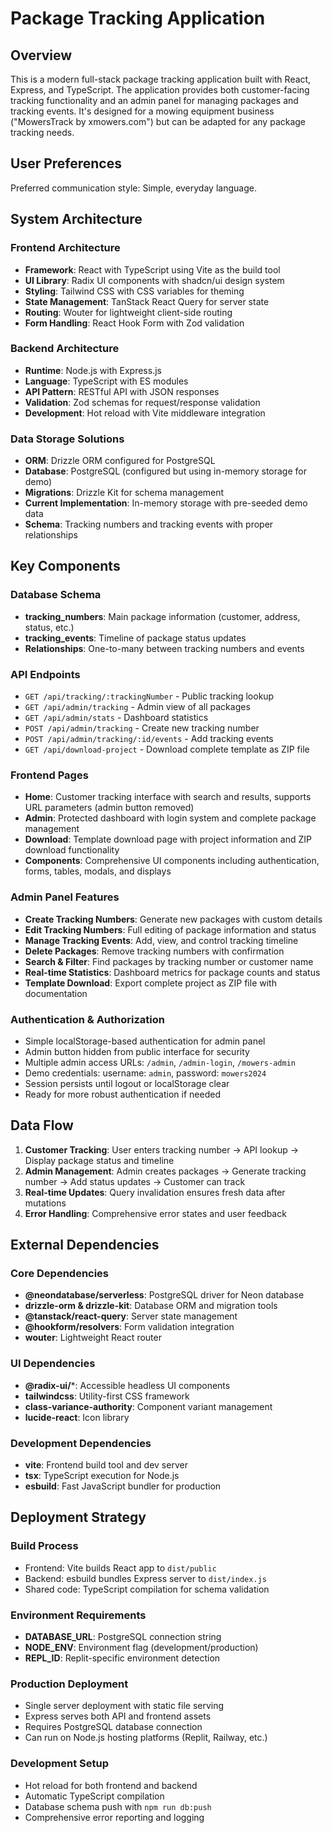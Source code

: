 # Package Tracking Application

## Overview

This is a modern full-stack package tracking application built with React, Express, and TypeScript. The application provides both customer-facing tracking functionality and an admin panel for managing packages and tracking events. It's designed for a mowing equipment business ("MowersTrack by xmowers.com") but can be adapted for any package tracking needs.

## User Preferences

Preferred communication style: Simple, everyday language.

## System Architecture

### Frontend Architecture
- **Framework**: React with TypeScript using Vite as the build tool
- **UI Library**: Radix UI components with shadcn/ui design system
- **Styling**: Tailwind CSS with CSS variables for theming
- **State Management**: TanStack React Query for server state
- **Routing**: Wouter for lightweight client-side routing
- **Form Handling**: React Hook Form with Zod validation

### Backend Architecture
- **Runtime**: Node.js with Express.js
- **Language**: TypeScript with ES modules
- **API Pattern**: RESTful API with JSON responses
- **Validation**: Zod schemas for request/response validation
- **Development**: Hot reload with Vite middleware integration

### Data Storage Solutions
- **ORM**: Drizzle ORM configured for PostgreSQL
- **Database**: PostgreSQL (configured but using in-memory storage for demo)
- **Migrations**: Drizzle Kit for schema management
- **Current Implementation**: In-memory storage with pre-seeded demo data
- **Schema**: Tracking numbers and tracking events with proper relationships

## Key Components

### Database Schema
- **tracking_numbers**: Main package information (customer, address, status, etc.)
- **tracking_events**: Timeline of package status updates
- **Relationships**: One-to-many between tracking numbers and events

### API Endpoints
- `GET /api/tracking/:trackingNumber` - Public tracking lookup
- `GET /api/admin/tracking` - Admin view of all packages
- `GET /api/admin/stats` - Dashboard statistics
- `POST /api/admin/tracking` - Create new tracking number
- `POST /api/admin/tracking/:id/events` - Add tracking events
- `GET /api/download-project` - Download complete template as ZIP file

### Frontend Pages
- **Home**: Customer tracking interface with search and results, supports URL parameters (admin button removed)
- **Admin**: Protected dashboard with login system and complete package management
- **Download**: Template download page with project information and ZIP download functionality
- **Components**: Comprehensive UI components including authentication, forms, tables, modals, and displays

### Admin Panel Features
- **Create Tracking Numbers**: Generate new packages with custom details
- **Edit Tracking Numbers**: Full editing of package information and status
- **Manage Tracking Events**: Add, view, and control tracking timeline
- **Delete Packages**: Remove tracking numbers with confirmation
- **Search & Filter**: Find packages by tracking number or customer name
- **Real-time Statistics**: Dashboard metrics for package counts and status
- **Template Download**: Export complete project as ZIP file with documentation

### Authentication & Authorization
- Simple localStorage-based authentication for admin panel
- Admin button hidden from public interface for security
- Multiple admin access URLs: `/admin`, `/admin-login`, `/mowers-admin`
- Demo credentials: username: `admin`, password: `mowers2024`
- Session persists until logout or localStorage clear
- Ready for more robust authentication if needed

## Data Flow

1. **Customer Tracking**: User enters tracking number → API lookup → Display package status and timeline
2. **Admin Management**: Admin creates packages → Generate tracking number → Add status updates → Customer can track
3. **Real-time Updates**: Query invalidation ensures fresh data after mutations
4. **Error Handling**: Comprehensive error states and user feedback

## External Dependencies

### Core Dependencies
- **@neondatabase/serverless**: PostgreSQL driver for Neon database
- **drizzle-orm & drizzle-kit**: Database ORM and migration tools
- **@tanstack/react-query**: Server state management
- **@hookform/resolvers**: Form validation integration
- **wouter**: Lightweight React router

### UI Dependencies
- **@radix-ui/***: Accessible headless UI components
- **tailwindcss**: Utility-first CSS framework
- **class-variance-authority**: Component variant management
- **lucide-react**: Icon library

### Development Dependencies
- **vite**: Frontend build tool and dev server
- **tsx**: TypeScript execution for Node.js
- **esbuild**: Fast JavaScript bundler for production

## Deployment Strategy

### Build Process
- Frontend: Vite builds React app to `dist/public`
- Backend: esbuild bundles Express server to `dist/index.js`
- Shared code: TypeScript compilation for schema validation

### Environment Requirements
- **DATABASE_URL**: PostgreSQL connection string
- **NODE_ENV**: Environment flag (development/production)
- **REPL_ID**: Replit-specific environment detection

### Production Deployment
- Single server deployment with static file serving
- Express serves both API and frontend assets
- Requires PostgreSQL database connection
- Can run on Node.js hosting platforms (Replit, Railway, etc.)

### Development Setup
- Hot reload for both frontend and backend
- Automatic TypeScript compilation
- Database schema push with `npm run db:push`
- Comprehensive error reporting and logging
